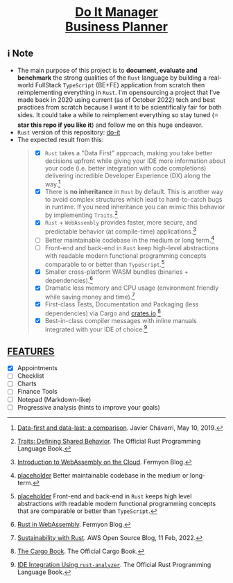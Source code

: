 <div align='center'>

# [Do It Manager<br>Business Planner]()

</div>

## ℹ Note
* The main purpose of this project is to **document, evaluate and benchmark** the strong qualities of the `Rust` language by building a real-world FullStack `TypeScript` (BE+FE) application from scratch then reimplementing everything in `Rust`. I'm opensourcing a project that I've made back in 2020 using current (as of October 2022) tech and best practices from scratch because I want it to be scientifically fair for both sides. It could take a while to reimplement everything so stay tuned (:star: **star this repo if you like it**) and follow me on this huge endeavor.
* `Rust` version of this repository: [do-it](https://github.com/amindWalker/do-it)
* The expected result from this:
    > - [x] `Rust` takes a "Data First" approach, making you take better decisions upfront while giving your IDE more information about your code (i.e. better integration with code completions) delivering incredible Developer Experience (DX) along the way.[^1]
    > - [x] There is **no inheritance** in `Rust` by default. This is another way to avoid complex structures which lead to hard-to-catch bugs in runtime. If you need inheritance you can mimic this behavior by implementing `Traits`.[^2]
    > - [x] `Rust` + `WebAssembly` provides faster, more secure, and predictable behavior (at compile-time) applications.[^3]
    > - [ ] Better maintainable codebase in the medium or long term.[^4]
    > - [ ] Front-end and back-end in `Rust` keep high-level abstractions with readable modern functional programming concepts comparable to or better than `TypeScript`.[^5]
    > - [x] Smaller cross-platform WASM bundles (binaries + dependencies).[^6]
    > - [x] Dramatic less memory and CPU usage (environment friendly while saving money and time).[^7]
    > - [x] First-class Tests, Documentation and Packaging (less dependencies) via Cargo and [crates.io](https://crates.io/).[^8]
    > - [x] Best-in-class compiler messages with inline manuals integrated with your IDE of choice.[^9]

## [FEATURES]()
 - [x] Appointments
 - [ ] Checklist
 - [ ] Charts
 - [ ] Finance Tools
 - [ ] Notepad (Markdown-like)
 - [ ] Progressive analysis (hints to improve your goals)

[^1]: [Data-first and data-last: a comparison](https://www.javierchavarri.com/data-first-and-data-last-a-comparison/). Javier Chávarri, May 10, 2019.
[^2]: [Traits: Defining Shared Behavior](https://doc.rust-lang.org/book/ch10-02-traits.html). The Official Rust Programming Language Book.
[^3]: [Introduction to WebAssembly on the Cloud](https://www.fermyon.com/blog/intro-to-wasm). Fermyon Blog.
[^4]: [placeholder]() Better maintainable codebase in the medium or long-term.
[^5]: [placeholder]() Front-end and back-end in `Rust` keeps high level abstractions with readable modern functional programming concepts that are comparable or better than `TypeScript`.
[^6]: [Rust in WebAssembly](https://www.fermyon.com/wasm-languages/rust). Fermyon Blog.
[^7]: [Sustainability with Rust](https://aws.amazon.com/blogs/opensource/sustainability-with-rust/). AWS Open Source Blog, 11 Feb, 2022.
[^8]: [The Cargo Book](https://doc.rust-lang.org/cargo/). The Official Cargo Book.
[^9]: [IDE Integration Using `rust-analyzer`](https://doc.rust-lang.org/book/appendix-04-useful-development-tools.html#ide-integration-using-rust-analyzer). The Official Rust Programming Language Book.


